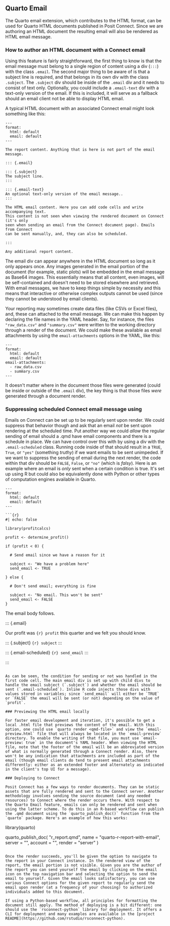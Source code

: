 ## Quarto Email

The Quarto email extension, which contributes to the HTML format, can be used for Quarto HTML documents published in Posit Connect. Since we are authoring an HTML document the resulting email will also be rendered as HTML email message.

### How to author an HTML document with a Connect email

Using this feature is fairly straightforward, the first thing to know is that the email message must belong to a single region of content using a div (`:::`) with the class `.email`. The second major thing to be aware of is that a subject line is required, and that belongs in its own div with the class `.subject`. The `.subject` div should be inside of the `.email` div and it needs to consist of text only. Optionally, you could include a `.email-text` div with a text-only version of the email. If this is included, it will serve as a fallback should an email client not be able to display HTML email.

A typical HTML document with an associated Connect email might look something like this:

```
---
format:
  html: default
  email: default
---

The report content. Anything that is here is not part of the email message.

::: {.email}

::: {.subject}
The subject line.
:::

::: {.email-text}
An optional text-only version of the email message..
:::

The HTML email content. Here you can add code cells and write accompanying text.
This content is not seen when viewing the rendered document on Connect (it's only
seen when sending an email from the Connect document page). Emails from Connect
can be sent manually, and, they can also be scheduled.

:::

Any additional report content.

```

The email div can appear anywhere in the HTML document so long as it only appears once. Any images generated in the email portion of the document (for example, static plots) will be embedded in the email message as Base64 images. This essentially means that all content, even images, will be self-contained and doesn't need to be stored elsewhere and retrieved. With email messages, we have to keep things simple by necessity and this means that interactive or otherwise complex outputs cannot be used (since they cannot be understood by email clients).

Your reporting may sometimes create data files (like CSVs or Excel files), and, these can attached to the email message. We can make this happen by declaring the file names in the YAML header. Say, for instance, the files `"raw_data.csv"` and `"summary.csv"` were written to the working directory through a render of the document. We could make these available as email attachments by using the `email-attachments` options in the YAML, like this:

```
---
format:
  html: default
  email: default
email-attachments:
  - raw_data.csv
  - summary.csv
---
```

It doesn't matter where in the document those files were generated (could be inside or outside of the `.email` div), the key thing is that those files _were_ generated through a document render.

### Suppressing scheduled Connect email message using

Emails on Connect can be set up to be regularly sent upon render. We could suppress that behavior though and ask that an email _not_ be sent upon rendering at the scheduled time. Put another way we could _allow_ the regular sending of email should a .qmd have email components and there is a schedule in place. We can have control over this with by using a div with the `.email-scheduled` class. Running code inside of that should result in a `TRUE`, `True`, or `"yes"` (something _truthy_) if we want emails to be sent unimpeded. If we want to suppress the sending of email during the next render, the code within that div should be `FALSE`, `False`, or `"no"` (which is _falsy_). Here is an example where an email is _only_ sent when a certain condition is true. It's set up using R but could also be equivalently done with Python or other types of computation engines available in Quarto.

````
---
format:
  html: default
  email: default
---

```{r}
#| echo: false

library(profitcalcs)

profit <- determine_profit()

if (profit < 0) {

  # Send email since we have a reason for it

  subject <- "We have a problem here"
  send_email <- TRUE

} else {

  # Don't send email; everything is fine

  subject <- "No email. This won't be sent"
  send_email <- FALSE
}
````

The email body follows.

::: {.email}

Our profit was `{r} profit` this quarter and we felt you should know.

::: {.subject}
`{r} subject`
:::

::: {.email-scheduled}
`{r} send_email`
:::

:::

```

As can be seen, the condition for sending or not was handled in the first code cell. The main email div is set up with child divs to handle the email subject (`.subject`) and whether the email should be sent (`.email-scheduled`). Inline R code injects those divs with values stored in variables; since `send_email` will either be `TRUE` or `FALSE` the email will be sent (or not) depending on the value of `profit`.

### Previewing the HTML email locally

For faster email development and iteration, it's possible to get a local .html file that previews the content of the email. With this option, one could use `quarto render <qmd-file>` and view the `email-preview.html` file that will always be located in the `email-preview` directory. To enable the writing of that file, you must use `email-preview: true` in the document's YAML header. When viewing the HTML file, note that the footer of the email will be an abbreviated version of what is normally generated through a Connect render. Also, there won't be any indication that attachments are included as part of the email (though email clients do tend to present email attachments differently: either as an extended footer and alternately as indicated in the client's top UI for a message).

### Deploying to Connect

Posit Connect has a few ways to render documents. They can be static assets that are fully rendered and sent to the Connect server. Another methodology involves sending the source document (and any needed resources) to Connect where the render occurs there. With respect to the Quarto Email feature, emails can only be rendered and sent when using the latter scheme. To do this in an R-based workflow can publish the .qmd document using the `quarto_publish_doc()` function from the `quarto` package. Here's an example of how this works:

```

library(quarto)

quarto_publish_doc(
"r_report.qmd",
name = "quarto-r-report-with-email",
server = "<Connect server address>",
account = "<username>",
render = "server"
)

```

Once the render succeeds, you'll be given the option to navigate to the report in your Connect instance. In the rendered view of the report, the email portion is not visible. Given you are the author of the report you can send yourself the email by clicking on the email icon on the top navigation bar and selecting the option to send the email to yourself. Given the email looks satisfactory, you can use various Connect options for the given report to regularly send the email upon render (at a frequency of your choosing) to authorized individuals added to this document.

If using a Python-based workflow, all principles for formatting the document still apply. The method of deploying is a bit different: one should use the `rsconnect-python` library for deployment. It offers a CLI for deployment and many examples are available in the [project README](https://github.com/rstudio/rsconnect-python).
```
